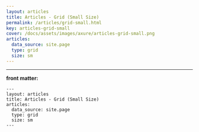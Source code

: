 ```yaml
---
layout: articles
title: Articles - Grid (Small Size)
permalink: /articles/grid-small.html
key: articles-grid-small
cover: /docs/assets/images/axure/articles-grid-small.png
articles:
  data_source: site.page
  type: grid
  size: sm
---
```


<div class="article__content" markdown="1">

---

**front matter:**

    ---
    layout: articles
    title: Articles - Grid (Small Size)
    articles:
      data_source: site.page
      type: grid
      size: sm
    ---

</div>